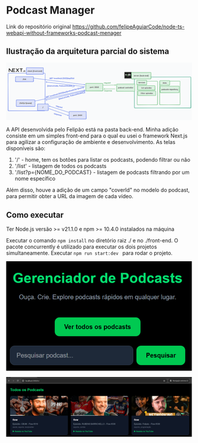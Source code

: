 # Podcast Manager

Link do repositório original https://github.com/felipeAguiarCode/node-ts-webapi-without-frameworks-podcast-menager

## Ilustração da arquitetura parcial do sistema

![alt text](image-2.png)

A API desenvolvida pelo Felipão está na pasta back-end. Minha adição consiste em um simples front-end para o qual eu usei o framework Next.js para agilizar a configuração de ambiente e desenvolvimento. As telas disponíveis são:

1. '/' - home, tem os botões para listar os podcasts, podendo filtrar ou não
2. '/list' - listagem de todos os podcasts
3. '/list?p={NOME_DO_PODCAST} - listagem de podcasts filtrando por um nome específico

Além disso, houve a adição de um campo "coverId" no modelo do podcast, para permitir obter a URL da imagem de cada vídeo.

## Como executar

Ter Node.js versão >= v21.1.0 e npm >= 10.4.0 instalados na máquina

Executar o comando ```npm install``` no diretório raiz ./ e no ./front-end.
O pacote concurrently é utilizado para executar os dois projetos simultaneamente. Executar  ```npm run start:dev ``` para rodar o projeto.


![](image.png)

![alt text](image-1.png)
